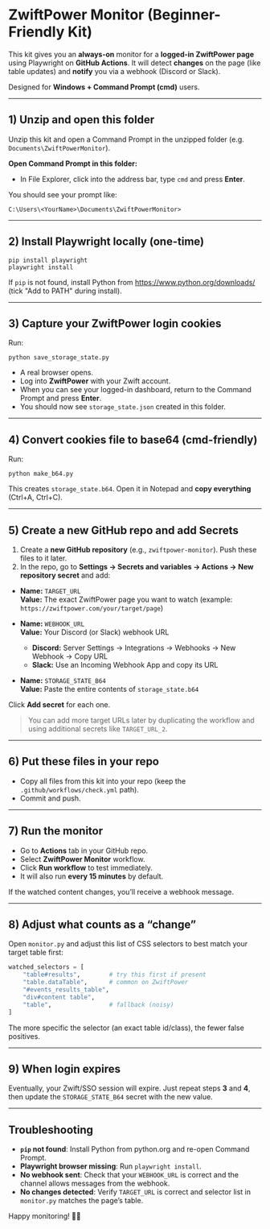 
# ZwiftPower Monitor (Beginner-Friendly Kit)

This kit gives you an **always-on** monitor for a **logged-in ZwiftPower page** using Playwright on **GitHub Actions**.
It will detect **changes** on the page (like table updates) and **notify** you via a webhook (Discord or Slack).

Designed for **Windows + Command Prompt (cmd)** users.

---

## 1) Unzip and open this folder

Unzip this kit and open a Command Prompt in the unzipped folder (e.g. `Documents\ZwiftPowerMonitor`).

**Open Command Prompt in this folder:**
- In File Explorer, click into the address bar, type `cmd` and press **Enter**.

You should see your prompt like:
```
C:\Users\<YourName>\Documents\ZwiftPowerMonitor>
```

---

## 2) Install Playwright locally (one-time)
```
pip install playwright
playwright install
```

If `pip` is not found, install Python from https://www.python.org/downloads/ (tick "Add to PATH" during install).

---

## 3) Capture your ZwiftPower login cookies

Run:
```
python save_storage_state.py
```

- A real browser opens.
- Log into **ZwiftPower** with your Zwift account.
- When you can see your logged-in dashboard, return to the Command Prompt and press **Enter**.
- You should now see `storage_state.json` created in this folder.

---

## 4) Convert cookies file to base64 (cmd-friendly)

Run:
```
python make_b64.py
```

This creates `storage_state.b64`. Open it in Notepad and **copy everything** (Ctrl+A, Ctrl+C).

---

## 5) Create a new GitHub repo and add Secrets

1. Create a **new GitHub repository** (e.g., `zwiftpower-monitor`). Push these files to it later.
2. In the repo, go to **Settings → Secrets and variables → Actions → New repository secret** and add:

- **Name:** `TARGET_URL`  
  **Value:** The exact ZwiftPower page you want to watch (example: `https://zwiftpower.com/your/target/page`)

- **Name:** `WEBHOOK_URL`  
  **Value:** Your Discord (or Slack) webhook URL  
  - **Discord:** Server Settings → Integrations → Webhooks → New Webhook → Copy URL  
  - **Slack:** Use an Incoming Webhook App and copy its URL

- **Name:** `STORAGE_STATE_B64`  
  **Value:** Paste the entire contents of `storage_state.b64`

Click **Add secret** for each one.

> You can add more target URLs later by duplicating the workflow and using additional secrets like `TARGET_URL_2`.

---

## 6) Put these files in your repo

- Copy all files from this kit into your repo (keep the `.github/workflows/check.yml` path).
- Commit and push.

---

## 7) Run the monitor

- Go to **Actions** tab in your GitHub repo.
- Select **ZwiftPower Monitor** workflow.
- Click **Run workflow** to test immediately.
- It will also run **every 15 minutes** by default.

If the watched content changes, you’ll receive a webhook message.

---

## 8) Adjust what counts as a “change”

Open `monitor.py` and adjust this list of CSS selectors to best match your target table first:

```python
watched_selectors = [
    "table#results",        # try this first if present
    "table.dataTable",      # common on ZwiftPower
    "#events_results_table",
    "div#content table",
    "table",                # fallback (noisy)
]
```

The more specific the selector (an exact table id/class), the fewer false positives.

---

## 9) When login expires

Eventually, your Zwift/SSO session will expire. Just repeat steps **3** and **4**, then update the `STORAGE_STATE_B64` secret with the new value.

---

## Troubleshooting

- **`pip` not found**: Install Python from python.org and re-open Command Prompt.
- **Playwright browser missing**: Run `playwright install`.
- **No webhook sent**: Check that your `WEBHOOK_URL` is correct and the channel allows messages from the webhook.
- **No changes detected**: Verify `TARGET_URL` is correct and selector list in `monitor.py` matches the page’s table.

Happy monitoring! 🚴‍♂️
